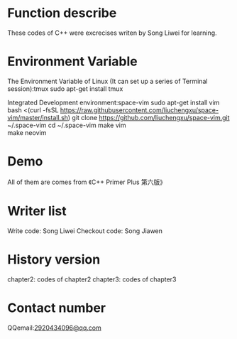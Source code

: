 Function describe
====

These codes of C++ were excrecises writen by Song Liwei for learning.

Environment Variable
====

The Environment Variable of Linux (It can set up a series of Terminal session):tmux
sudo apt-get install tmux

Integrated Development environment:space-vim
sudo apt-get install vim
bash <(curl -fsSL https://raw.githubusercontent.com/liuchengxu/space-vim/master/install.sh)
git clone https://github.com/liuchengxu/space-vim.git ~/.space-vim
cd ~/.space-vim
make vim     
make neovim

Demo
====

All of them are comes from 《C++ Primer Plus 第六版》

Writer list
====

Write code: Song Liwei
Checkout code: Song Jiawen

History version
====

chapter2: codes of chapter2
chapter3: codes of chapter3


Contact number
====

QQemail:2920434096@qq.com




